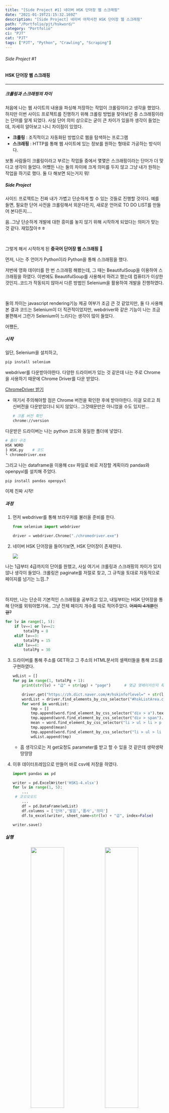 ```yaml
---
title: "[Side Project #1] 네이버 HSK 단어장 웹 스크래핑"
date: "2021-01-19T21:15:32.169Z"
description: "[Side Project] 네이버 어학사전 HSK 단어장 웹 스크래핑"
path: "/Portfolio/pjt/hskword/"
category: "Portfolio"
ci: "PJT"
cat: "PJT"
tags: ["PJT", "Python", "Crawling", "Scraping"]
---
```




###### Side Project #1 

#### HSK 단어장 웹 스크래핑

<hr />

##### 크롤링과 스크래핑의 차이

처음에 나는 웹 사이트의 내용을 파싱해 저장하는 작업이 크롤링이라고 생각을 했었다. 하지만 이번 사이드 프로젝트를 진행하기 위해 크롤링 방법을 찾아보던 중 스크래핑이라는 단어를 알게 되었다. 사실 단어 의미 상으로는 굳이 큰 차이가 있을까 생각이 들었는데, 자세히 알아보고 나니 차이점이 있었다. 

* **크롤링** : 조직적이고 자동화된 방법으로 웹을 탐색하는 프로그램
* **스크래핑** :  HTTP를 통해 웹 사이트에 있는 정보를 원하는 형태로 가공하는 방식이다.

보통 사람들이 크롤링이라고 부르는 작업들 중에서 몇몇은 스크래핑이라는 단어가 더 맞다고 생각이 들었다. 어쨌든 나는 둘의 차이에 크게 의미를 두지 않고 그냥 내가 원하는 작업을 하기로 했다. 둘 다 해보면 되는거지 뭐!



##### Side Project

사이드 프로젝트는 진짜 내가 가볍고 단순하게 할 수 있는 것들로 진행할 것이다. 예를 들면, 필요한 단어 사전을 크롤링해서 외운다든지, 새로운 언어로 TO DO LIST를 만들어 본다든지....

음..그냥 단순하게 개발에 대한 흥미를 놓지 않기 위해 시작하게 되었다는 의미가 맞는 것 같다. 재밌잖아ㅎㅎ

<br />

그렇게 해서 시작하게 된 **중국어 단어장 웹 스크래핑** 📕

먼저, 나는 주 언어가 Python이라 Python을 통해 스크래핑을 했다. 

저번에 영화 데이터를 한 번 스크래핑 해봤는데, 그 때는 BeautifulSoup을 이용하여 스크래핑을 하였다. 이번에도 BeautifulSoup를 사용해서 하려고 했는데 컴퓨터가 이상한 것인지..코드가 작동되지 않아서 다른 방법인 Selenium을 활용하여 개발을 진행하였다.

<br />

둘의 차이는 javascript rendering기능 제공 여부가 조금 큰 것 같았지만, 둘 다 사용해본 결과 코드는 Selenium이 더 직관적이었지만, webdriver와 같은 기능이 나는 조금 불편해서 그런가 Selenium이 느리다는 생각이 많이 들었다.



어쨌든,

##### 시작

일단, Selenium을 설치하고, 

```sh
pip install selenium
```

webdriver를 다운받아야한다. 다양한 드라이버가 있는 것 같은데 나는 주로 Chrome을 사용하기 때문에 Chrome Driver를 다운 받았다.

[ChromeDriver 받기](https://chromedriver.chromium.org/downloads)

* 여기서 주의해야할 점은 Chrome 버전을 확인한 후에 받아야한다. 이걸 모르고 최신버전을 다운받았더니 되지 않았다.. 그것때문만은 아니었을 수도 있지만...

  ```sh
  # 크롬 버전 확인
  chrome://version
  ```

다운받은 드라이버는 나는 python 코드와 동일한 폴더에 넣었다. 

```sh
# 폴더 구조
HSK WORD
├ HSK.py	# 코드
└ chromedriver.exe
```

그리고 나는 dataframe을 이용해 csv 파일로 바로 저장할 계획이라 pandas와 openpyxl를 설치해 주었다.

```sh
pip install pandas openpyxl
```



이제 진짜 시작!

##### 과정

1. 먼저 webdriver를 통해 브라우저를 불러올 준비를 한다.

   ```python
   from selenium import webdriver
   
   driver = webdriver.Chrome("./chromedriver.exe")
   ```

2. 네이버 HSK 단어장을 들어가보면, HSK 단어장이 존재한다.

   <img class="mdImg" src="HskWord/1.png" />



나는 1급부터 4급까지의 단어를 원했고, 사실 여기서 크롤링과 스크래핑의 차이가 있지 않나 생각이 들었다. 크롤링은 paginate를 저절로 찾고, 그 규칙을 토대로 자동적으로 페이지를 넘기는 느낌..?

<br />

하지만, 나는 단순히 기본적인 스크래핑을 공부하고 있고, 내일부터는 HSK 단어장을 통해 단어를 외워야했기에.. 그냥 전체 페이지 개수를 따로 적어주었다. ~~어짜피 4개뿐인걸?~~

```python
for lv in range(1, 5):
    if lv==1 or lv==2:
        totalPg = 8
    elif lv==3:
        totalPg = 15
    elif lv==4:
        totalPg = 30
```



3. 드라이버를 통해 주소를 GET하고 그 주소의 HTML문서의 셀렉터들을 통해 코드를 구현하였다.

   ```python
   wdList = []
   for pg in range(1, totalPg + 1):
       print(str(lv) + "급" + str(pg) + "page")		# 몇급 몇페이지인지 확인
   
       driver.get("https://zh.dict.naver.com/#/hskinfo?level=" + str(lv)  + "&page=" + str(pg))
       wordList = driver.find_elements_by_css_selector("#hskListArea.component_keyword > li")
       for word in wordList:
           tmp = []
           tmp.append(word.find_element_by_css_selector("div > a").text)	# 단어 
           tmp.append(word.find_element_by_css_selector("div > span").text)	# 발음
           mean = word.find_element_by_css_selector("li > ul > li > p > span").text	#품사
           tmp.append(mean)
           tmp.append(word.find_element_by_css_selector("li > ul > li > p").text.replace(mean + ' ', ''))  # 의미
           wdList.append(tmp)
   ```

   * 흠 생각으로는 저 get요청도 parameter를 받고 할 수 있을 것 같은데 생략생략 땅땅땅

4. 이후 데이터프레임으로 만들어 바로 csv에 저장을 하였다.

   ```python
   import pandas as pd
   
   writer = pd.ExcelWriter('HSK1-4.xlsx')
   for lv in range(1, 5):
       ...
   	# 코오오오드
       ...
       df = pd.DataFrame(wdList)
       df.columns = ['단어','발음','품사','의미']
       df.to_excel(writer, sheet_name=str(lv) + "급", index=False)
       
   writer.save()
   ```



##### 실행

<div style="text-align:center;">
	<img style="width:46%;" src="HskWord/2.gif" />
	<img style="width:46%;" src="HskWord/3.gif" />
</div>




##### 문제발생

스크래핑에 적합한 코드라고 생각했지만, 웹드라이버의 로딩시간이 부족하여 데이터가 제대로 저장되지 않고 페이지가 넘어가는 현상이 나타나게 되었다. 

그래서 loading시간을 직접 지정하여 그 문제를 해결하였다.

```python
# loading 시간 직접 지정하기
driver.implicitly_wait(60)
```

<br />

스크래핑을 배우기엔 생각외로 간단하고 정말 사이드 프로젝트라는 이름에 걸맞는 공부였다. ㅎㅎㅎㅎ

다음 사이드는 뭘로하지??